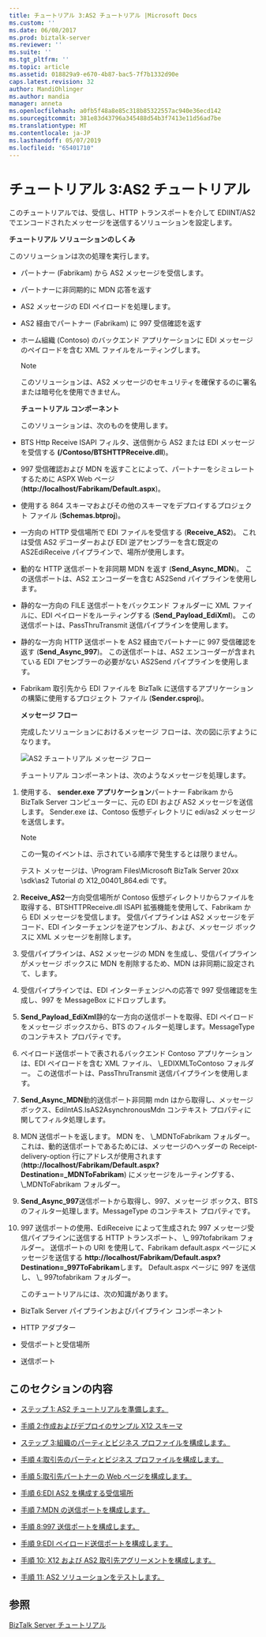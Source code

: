 ```yaml
---
title: チュートリアル 3:AS2 チュートリアル |Microsoft Docs
ms.custom: ''
ms.date: 06/08/2017
ms.prod: biztalk-server
ms.reviewer: ''
ms.suite: ''
ms.tgt_pltfrm: ''
ms.topic: article
ms.assetid: 018829a9-e670-4b87-bac5-7f7b1332d90e
caps.latest.revision: 32
author: MandiOhlinger
ms.author: mandia
manager: anneta
ms.openlocfilehash: a0fb5f48a8e85c318b85322557ac940e36ecd142
ms.sourcegitcommit: 381e83d43796a345488d54b3f7413e11d56ad7be
ms.translationtype: MT
ms.contentlocale: ja-JP
ms.lasthandoff: 05/07/2019
ms.locfileid: "65401710"
---
```

# <a name="tutorial-3-as2-tutorial"></a>チュートリアル 3:AS2 チュートリアル
このチュートリアルでは、受信し、HTTP トランスポートを介して EDIINT/AS2 でエンコードされたメッセージを送信するソリューションを設定します。  
  
 **チュートリアル ソリューションのしくみ**  
  
 このソリューションは次の処理を実行します。  
  
- パートナー (Fabrikam) から AS2 メッセージを受信します。  
  
- パートナーに非同期的に MDN 応答を返す  
  
- AS2 メッセージの EDI ペイロードを処理します。  
  
- AS2 経由でパートナー (Fabrikam) に 997 受信確認を返す  
  
- ホーム組織 (Contoso) のバックエンド アプリケーションに EDI メッセージのペイロードを含む XML ファイルをルーティングします。  
  
  > [!NOTE]
  >  このソリューションは、AS2 メッセージのセキュリティを確保するのに署名または暗号化を使用できません。  
  
  **チュートリアル コンポーネント**  
  
  このソリューションは、次のものを使用します。  
  
- BTS Http Receive ISAPI フィルタ、送信側から AS2 または EDI メッセージを受信する **(/Contoso/BTSHTTPReceive.dll**)。  
  
- 997 受信確認および MDN を返すことによって、パートナーをシミュレートするために ASPX Web ページ (**http://localhost/Fabrikam/Default.aspx**)。  
  
- 使用する 864 スキーマおよびその他のスキーマをデプロイするプロジェクト ファイル (**Schemas.btproj**)。  
  
- 一方向の HTTP 受信場所で EDI ファイルを受信する (**Receive_AS2**)。 これは受信 AS2 デコーダーおよび EDI 逆アセンブラーを含む既定の AS2EdiReceive パイプラインで、場所が使用します。  
  
- 動的な HTTP 送信ポートを非同期 MDN を返す (**Send_Async_MDN**)。 この送信ポートは、AS2 エンコーダーを含む AS2Send パイプラインを使用します。  
  
- 静的な一方向の FILE 送信ポートをバックエンド フォルダーに XML ファイルに、EDI ペイロードをルーティングする (**Send_Payload_EdiXml**)。 この送信ポートは、PassThruTransmit 送信パイプラインを使用します。  
  
- 静的な一方向 HTTP 送信ポートを AS2 経由でパートナーに 997 受信確認を返す (**Send_Async_997**)。 この送信ポートは、AS2 エンコーダーが含まれている EDI アセンブラーの必要がない AS2Send パイプラインを使用します。  
  
- Fabrikam 取引先から EDI ファイルを BizTalk に送信するアプリケーションの構築に使用するプロジェクト ファイル (**Sender.csproj**)。  
  
  **メッセージ フロー**  
  
  完成したソリューションにおけるメッセージ フローは、次の図に示すようになります。  
  
  ![AS2 チュートリアル メッセージ フロー](../core/media/31710c1d-4070-433e-953d-dcbfd0bb07a0.gif "31710c1d-4070-433e-953d-dcbfd0bb07a0")  
  
  チュートリアル コンポーネントは、次のようなメッセージを処理します。  
  
1. 使用する、 **sender.exe アプリケーション**パートナー Fabrikam から BizTalk Server コンピューターに、元の EDI および AS2 メッセージを送信します。 Sender.exe は、Contoso 仮想ディレクトリに edi/as2 メッセージを送信します。  
  
   > [!NOTE]
   >  この一覧のイベントは、示されている順序で発生するとは限りません。  
   >   
   >  テスト メッセージは、\Program Files\Microsoft BizTalk Server 20xx \sdk\as2 Tutorial の X12_00401_864.edi です。  
  
2. **Receive_AS2**一方向受信場所が Contoso 仮想ディレクトリからファイルを取得する、BTSHTTPReceive.dll ISAPI 拡張機能を使用して、Fabrikam から EDI メッセージを受信します。 受信パイプラインは AS2 メッセージをデコード、EDI インターチェンジを逆アセンブル、および、メッセージ ボックスに XML メッセージを削除します。  
  
3. 受信パイプラインは、AS2 メッセージの MDN を生成し、受信パイプラインがメッセージ ボックスに MDN を削除するため、MDN は非同期に設定されて、します。  
  
4. 受信パイプラインでは、EDI インターチェンジへの応答で 997 受信確認を生成し、997 を MessageBox にドロップします。  
  
5. **Send_Payload_EdiXml**静的な一方向の送信ポートを取得、EDI ペイロードをメッセージ ボックスから、BTS のフィルター処理します。MessageType のコンテキスト プロパティです。  
  
6. ペイロード送信ポートで表されるバックエンド Contoso アプリケーションは、EDI ペイロードを含む XML ファイル、 \\_EDIXMLToContoso フォルダー。 この送信ポートは、PassThruTransmit 送信パイプラインを使用します。  
  
7. **Send_Async_MDN**動的送信ポート非同期 mdn はから取得し、メッセージ ボックス、EdiIntAS.IsAS2AsynchronousMdn コンテキスト プロパティに関してフィルタ処理します。  
  
8. MDN 送信ポートを返します。 MDN を、 \\_MDNToFabrikam フォルダー。 これは、動的送信ポートであるためには、メッセージのヘッダーの Receipt-delivery-option 行にアドレスが使用されます (**http://localhost/Fabrikam/Default.aspx?Destination=_MDNToFabrikam**) にメッセージをルーティングする、 \\_MDNToFabrikam フォルダー。  
  
9. **Send_Async_997**送信ポートから取得し、997、メッセージ ボックス、BTS のフィルター処理します。MessageType のコンテキスト プロパティです。  
  
10. 997 送信ポートの使用、EdiReceive によって生成された 997 メッセージ受信パイプラインに送信する HTTP トランスポート、 \\_ 997tofabrikam フォルダー。 送信ポートの URI を使用して、Fabrikam default.aspx ページにメッセージを送信する **http://localhost/Fabrikam/Default.aspx?Destination=_997ToFabrikam**します。 Default.aspx ページに 997 を送信し、 \\_ 997tofabrikam フォルダー。  
  
    このチュートリアルには、次の知識があります。  
  
-   BizTalk Server パイプラインおよびパイプライン コンポーネント  
  
-   HTTP アダプター  
  
-   受信ポートと受信場所  
  
-   送信ポート  
  
## <a name="in-this-section"></a>このセクションの内容  
  
-   [ステップ 1: AS2 チュートリアルを準備します。](../core/step-1-prepare-for-the-as2-tutorial.md)  
  
-   [手順 2:作成およびデプロイのサンプル X12 スキーマ](../core/step-2-create-and-deploy-the-sample-x12-schema.md)  
  
-   [ステップ 3:組織のパーティとビジネス プロファイルを構成します。](../core/step-3-configure-a-party-and-business-profile-for-your-organization2.md)  
  
-   [手順 4:取引先のパーティとビジネス プロファイルを構成します。](../core/step-4-configure-a-party-and-business-profile-for-your-trading-partner2.md)  
  
-   [手順 5:取引先パートナーの Web ページを構成します。](../core/step-5-configure-the-trading-partner-web-pages.md)  
  
-   [手順 6:EDI AS2 を構成する受信場所](../core/step-6-configure-the-edi-as2-receive-location.md)  
  
-   [手順 7:MDN の送信ポートを構成します。](../core/step-7-configure-the-mdn-send-port.md)  
  
-   [手順 8:997 送信ポートを構成します。](../core/step-8-configure-the-997-send-port.md)  
  
-   [手順 9:EDI ペイロード送信ポートを構成します。](../core/step-9-configure-the-edi-payload-send-port.md)  
  
-   [手順 10: X12 および AS2 取引先アグリーメントを構成します。](../core/step-10-configure-the-x12-and-as2-trading-partner-agreement.md)  
  
-   [手順 11: AS2 ソリューションをテストします。](../core/step-11-test-the-as2-solution.md)  
  
## <a name="see-also"></a>参照  
 [BizTalk Server チュートリアル](../core/biztalk-server-tutorials.md)